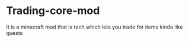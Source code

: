# Trading-core-mod
It is a minecraft mod that is tech which lets you trade for items kinda like quests
